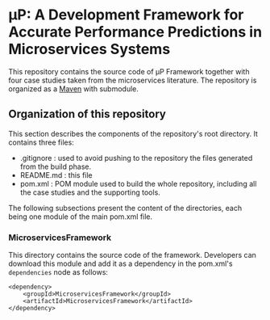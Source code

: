 # μP: A Development Framework for Accurate Performance Predictions in Microservices Systems

This repository contains the source code of μP Framework together with four case studies taken from the microservices literature. The repository is organized as a [Maven](https://maven.apache.org/) with submodule.

## Organization of this repository

This section describes the components of the repository's root directory. It contains three files: 
* .gitignore : used to avoid pushing to the repository the files generated from the build phase.
* README.md : this file
* pom.xml : POM module used to build the whole repository, including all the case studies and the supporting tools.

The following subsections present the content of the directories, each being one module of the main pom.xml file.

### MicroservicesFramework

This directory contains the source code of the framework. Developers can download this module and add it as a dependency in the pom.xml's `dependencies` node as follows:
```
<dependency>
    <groupId>MicroservicesFramework</groupId>
    <artifactId>MicroservicesFramework</artifactId>
</dependency>
```
